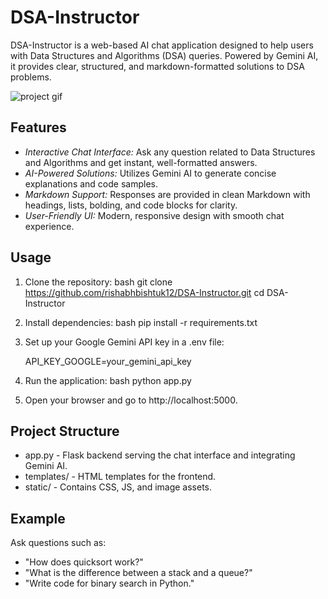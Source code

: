 # DSA-Instructor

DSA-Instructor is a web-based AI chat application designed to help users with Data Structures and Algorithms (DSA) queries. Powered by Gemini AI, it provides clear, structured, and markdown-formatted solutions to DSA problems.

![project gif](assets/dsa.gif)

## Features

- *Interactive Chat Interface:* Ask any question related to Data Structures and Algorithms and get instant, well-formatted answers.
- *AI-Powered Solutions:* Utilizes Gemini AI to generate concise explanations and code samples.
- *Markdown Support:* Responses are provided in clean Markdown with headings, lists, bolding, and code blocks for clarity.
- *User-Friendly UI:* Modern, responsive design with smooth chat experience.

## Usage

1. Clone the repository:
   bash
   git clone https://github.com/rishabhbishtuk12/DSA-Instructor.git
   cd DSA-Instructor
   

2. Install dependencies:
   bash
   pip install -r requirements.txt
   

3. Set up your Google Gemini API key in a .env file:
   
   API_KEY_GOOGLE=your_gemini_api_key
   

4. Run the application:
   bash
   python app.py
   

5. Open your browser and go to http://localhost:5000.

## Project Structure

- app.py - Flask backend serving the chat interface and integrating Gemini AI.
- templates/ - HTML templates for the frontend.
- static/ - Contains CSS, JS, and image assets.

## Example

Ask questions such as:
- "How does quicksort work?"
- "What is the difference between a stack and a queue?"
- "Write code for binary search in Python."
